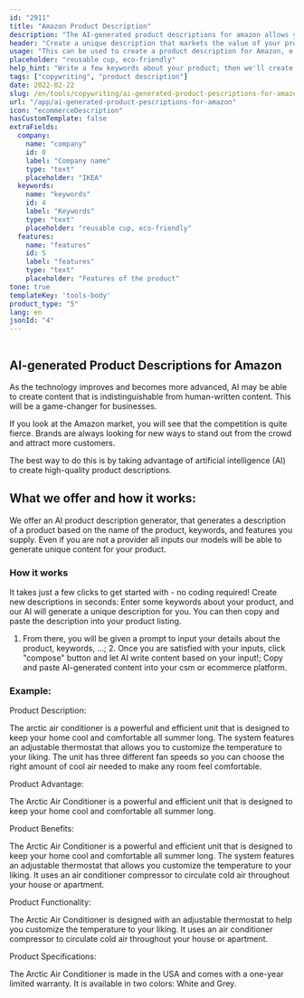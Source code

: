 ```yaml
---
id: "2911"
title: "Amazon Product Description"
description: "The AI-generated product descriptions for amazon allows you to easily create product descriptions that are optimized for Amazon search. This is a great way to save time and increase sales on your product listings by automating the content creation process."
header: "Create a unique description that markets the value of your product."
usage: "This can be used to create a product description for Amazon, e.g. online food deliveries, clothing, etc."
placeholder: "reusable cup, eco-friendly"
help_hint: "Write a few keywords about your product; then we'll create a Product Description for the given text"
tags: ["copywriting", "product description"]
date: 2022-02-22
slug: /en/tools/copywriting/ai-generated-product-pescriptions-for-amazon
url: "/app/ai-generated-product-pescriptions-for-amazon"
icon: "ecommerceDescription"
hasCustomTemplate: false
extraFields:
  company:
    name: "company"
    id: 0
    label: "Company name"
    type: "text"
    placeholder: "IKEA"
  keywords:
    name: "keywords"
    id: 4
    label: "Keywords"
    type: "text"
    placeholder: "reusable cup, eco-friendly"
  features:
    name: "features"
    id: 5
    label: "features"
    type: "text"
    placeholder: "Features of the product"
tone: true
templateKey: 'tools-body'
product_type: "5"
lang: en
jsonId: "4"
---
```


```toc
```
## AI-generated Product Descriptions for Amazon

As the technology improves and becomes more advanced, AI may be able to create content that is indistinguishable from human-written content. This will be a game-changer for businesses.

If you look at the Amazon market, you will see that the competition is quite fierce. Brands are always looking for new ways to stand out from the crowd and attract more customers.

The best way to do this is by taking advantage of artificial intelligence (AI) to create high-quality product descriptions.

## What we offer and how it works:


We offer an AI product description generator, that generates a description of a product based on the name of the product, keywords, and features you supply. Even if you are not a provider all inputs our models will be able to generate unique content for your product.

### How it works

It takes just a few clicks to get started with  - no coding required! Create new descriptions in seconds: Enter some keywords about your product, and our AI will generate a unique description for you. You can then copy and paste the description into your product listing.
1. From there, you will be given a prompt to input your details about the product, keywords, ...; 2. Once you are satisfied with your inputs, click "compose" button and let AI write content based on your input!; Copy and paste AI-generated content into your csm or ecommerce platform.

### Example:

Product Description:


The arctic air conditioner is a powerful and efficient unit that is designed to keep your home cool and comfortable all summer long. The system features an adjustable thermostat that allows you to customize the temperature to your liking. The unit has three different fan speeds so you can choose the right amount of cool air needed to make any room feel comfortable.

Product Advantage:

The Arctic Air Conditioner is a powerful and efficient unit that is designed to keep your home cool and comfortable all summer long.

Product Benefits:

The Arctic Air Conditioner is a powerful and efficient unit that is designed to keep your home cool and comfortable all summer long. The system features an adjustable thermostat that allows you customize the temperature to your liking. It uses an air conditioner compressor to circulate cold air throughout your house or apartment.

Product Functionality:

The Arctic Air Conditioner is designed with an adjustable thermostat to help you customize the temperature to your liking. It uses an air conditioner compressor to circulate cold air throughout your house or apartment.

Product Specifications:

The Arctic Air Conditioner is made in the USA and comes with a one-year limited warranty. It is available in two colors: White and Grey.
